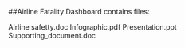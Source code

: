 
##Airline Fatality Dashboard contains files:

Airline safetty.doc
Infographic.pdf
Presentation.ppt
Supporting_document.doc
